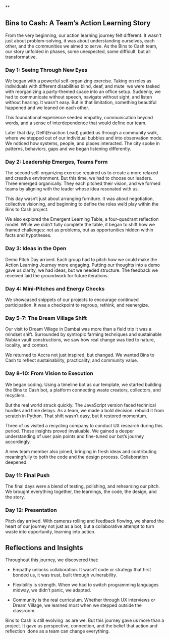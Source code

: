 **  

## Bins to Cash: A Team’s Action Learning Story

From the very beginning, our action learning journey felt different. It wasn't just about problem-solving, it was about understanding ourselves, each other, and the communities we aimed to serve. As the Bins to Cash team, our story unfolded in phases, some unexpected, some difficult  but all transformative.

### Day 1: Seeing Through New Eyes

We began with a powerful self-organizing exercise. Taking on roles as individuals with different disabilities blind, deaf, and mute  we were tasked with reorganizing a party-themed space into an office setup. Suddenly, we had to communicate without speech, navigate without sight, and listen without hearing. It wasn't easy. But in that limitation, something beautiful happened and we leaned on each other.

This foundational experience seeded empathy, communication beyond words, and a sense of interdependence that would define our team.

Later that day, Delfi(Enaction Lead) guided us through a community walk, where we stepped out of our individual bubbles and into observation mode. We noticed how systems, people, and places interacted. The city spoke in patterns, behaviors, gaps and we began listening differently.

  

### Day 2: Leadership Emerges, Teams Form

The second self-organizing exercise required us to create a more relaxed and creative environment. But this time, we had to choose our leaders. Three emerged organically. They each pitched their vision, and we formed teams by aligning with the leader whose idea resonated with us.

This day wasn’t just about arranging furniture. It was about negotiation, collective visioning, and beginning to define the roles we’d play within the Bins to Cash project.

We also explored the Emergent Learning Table, a four-quadrant reflection model. While we didn’t fully complete the table, it began to shift how we framed challenges: not as problems, but as opportunities hidden within facts and hypotheses.

  

### Day 3: Ideas in the Open

Demo Pitch Day arrived. Each group had to pitch how we could make the Action Learning Journey more engaging. Putting our thoughts into a demo gave us clarity, we had ideas, but we needed structure. The feedback we received laid the groundwork for future iterations.

  

### Day 4: Mini-Pitches and Energy Checks

We showcased snippets of our projects to encourage continued participation. It was a checkpoint to regroup, rethink, and reenergize.

  

### Day 5–7: The Dream Village Shift

Our visit to Dream Village in Dambai was more than a field trip it was a mindset shift. Surrounded by syntropic farming techniques and sustainable Nubian vault constructions, we saw how real change was tied to nature, locality, and context.

We returned to Accra not just inspired, but changed. We wanted Bins to Cash to reflect sustainability, practicality, and community value.

  

### Day 8–10: From Vision to Execution

We began coding. Using a timeline bot as our template, we started building the Bins to Cash bot, a platform connecting waste creators, collectors, and recyclers.

But the real world struck quickly. The JavaScript version faced technical hurdles and time delays. As a team, we made a bold decision: rebuild it from scratch in Python. That shift wasn’t easy, but it restored momentum.

Three of us visited a recycling company to conduct UX research during this period. These insights proved invaluable. We gained a deeper understanding of user pain points and fine-tuned our bot’s journey accordingly.

A new team member also joined, bringing in fresh ideas and contributing meaningfully to both the code and the design process. Collaboration deepened.

  

### Day 11: Final Push

The final days were a blend of testing, polishing, and rehearsing our pitch. We brought everything together, the learnings, the code, the design, and the story.

  

### Day 12: Presentation

Pitch day arrived. With cameras rolling and feedback flowing, we shared the heart of our journey not just as a bot, but a collaborative attempt to turn waste into opportunity, learning into action.

  

## Reflections and Insights

Throughout this journey, we discovered that:

- Empathy unlocks collaboration. It wasn’t code or strategy that first bonded us, it was trust, built through vulnerability.  
      
    
- Flexibility is strength. When we had to switch programming languages midway, we didn’t panic, we adapted.  
      
    
- Community is the real curriculum. Whether through UX interviews or Dream Village, we learned most when we stepped outside the classroom.  
      
    

Bins to Cash is still evolving  as are we. But this journey gave us more than a project. It gave us perspective, connection, and the belief that action and reflection  done as a team can change everything.

  
